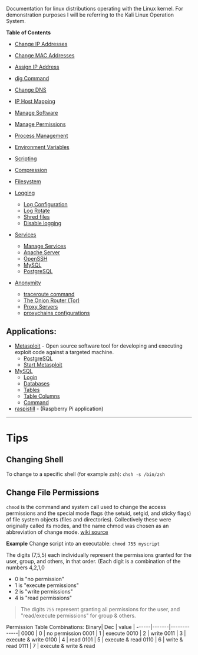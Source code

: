 Documentation for linux distributions operating with the Linux kernel. For demonstration purposes I will be referring to the Kali Linux Operation System.

**Table of Contents**
- [Change IP Addresses](./01_change_ip_address.md)
- [Change MAC Addresses](./02_change_MAC_address.md)
- [Assign IP Address](./03_assign_ip_address.md)
- [dig Command](./04_dig_command.md)
- [Change DNS](./05_change_dns_server.md)
- [IP Host Mapping](./06_map_ip_address_w_hosts_file.md)
- [Manage Software](./07_add_remove_software.md)
- [Manage Permissions](./08_permissions.md)
- [Process Management](./09_process_management.md)
- [Environment Variables](./10_env_variables.md)
- [Scripting](./11_scripting.md)
- [Compression](./12_compression.md)
- [Filesystem](./13_filesystem.md)
- [Logging](./14_logging.md)
  - [Log Configuration](./14_logging.md#log-configuration)
  - [Log Rotate](./14_logging.md#logrotate)
  - [Shred files](./14_logging.md#shred-files)
  - [Disable logging](./14_logging.md#disable-logging)

- [Services](./15_services.md)
  - [Manage Services](./15_services.md#manage-services)
  - [Apache Server](./15_services.md#apache-web-server)
  - [OpenSSH](./15_services.md#openssh)
  - [MySQL](./15_services.md#mysql)
  - [PostgreSQL](./15_services.md#postgresql)
- [Anonymity](./16_anonymity.md)
  - [traceroute command](./16_anonymity.md#traceroute)
  - [The Onion Router (Tor)](./16_anonymity.md#the-onion-router-tor)
  - [Proxy Servers](./16_anonymity.md#proxy-servers)
  - [proxychains configurations](./16_anonymity.md#proxychains-configurations)

## Applications:
- [Metasploit](Metasploit.md) - Open source software tool for developing and executing exploit code against a targeted machine.
  - [PostgreSQL](Metasploit.md#postgresql-postgres)
  - [Start Metasploit](Metasploit.md#start-metasploit)
- [MySQL](MySQL.md)
  - [Login](MySQL.md#login)
  - [Databases](MySQL.md#databases)
  - [Tables](MySQL.md#tables)
  - [Table Columns](MySQL.md#table-columns)
  - [Command](MySQL.md#commands)
- [raspistill](raspistill.md) - (Raspberry Pi application)

<hr>

# Tips

## Changing Shell
To change to a specific shell (for example zsh): `chsh -s /bin/zsh`

## Change File Permissions
`chmod` is the command and system call used to change the access permissions and the special mode flags (the setuid, setgid, and sticky flags) of file system objects (files and directories). Collectively these were originally called its modes, and the name chmod was chosen as an abbreviation of change mode. [wiki source](https://en.wikipedia.org/wiki/Chmod)

**Example**
Change script into an executable:  `chmod 755 myscript`

The digits (7,5,5) each individually represent the permissions granted for the user, group, and others, in that order. (Each digit is a combination of the numbers 4,2,1,0
  - 0 is "no permission"
  - 1 is "execute permissions"
  - 2 is "write permissions"
  - 4 is "read permissions"

> The digits `755` represent granting all permissions for the user, and "read/execute permissions" for group & others.

Permission Table Combinations:
Binary|  Dec  | value       |
------|-------|-------------|
0000  |   0   | no permission
0001  |   1   | execute
0010  |   2   | write
0011  |   3   | execute & write
0100  |   4   | read
0101  |   5   | execute & read
0110  |   6   | write & read
0111  |   7   | execute & write & read
